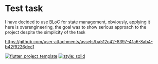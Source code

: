 # Test task
    
I have decided to use BLoC for state management, obviously, applying it here is overengineering, the goal was to show serious approach to the project despite the simplicity of the task

https://github.com/user-attachments/assets/ba512c42-8397-41a6-8ab4-b42f9226dcc1

[![flutter_project_template](https://nokycucwgzweensacwfy.supabase.co/functions/v1/get_project_badge?projectId=149)](https://nokycucwgzweensacwfy.supabase.co/functions/v1/get_project_url?projectId=149)
[![style: solid](https://img.shields.io/badge/style-solid-orange)](https://pub.dev/packages/solid_lints)
